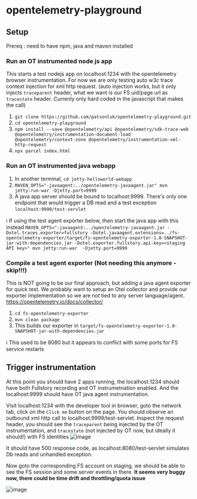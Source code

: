 # opentelemetry-playground

## Setup
Prereq : need to have npm, java and maven installed

### Run an OT instrumented node js app
This starts a test nodejs app on localhost:1234 with the opentelemetry browser instrumentation. For now we are only testing auto w3c trace context injection for xml http request. (auto injection works, but it only injects `traceparent` header, what we want is our FS uid/page url as `tracestate` header. Currenly only hard coded in the javascript that makes the call)

1. `git clone https://github.com/patsonluk/opentelemetry-playground.git`
2. `cd opentelemetry-playground`
3. `npm install --save @opentelemetry/api @opentelemetry/sdk-trace-web @opentelemetry/instrumentation-document-load @opentelemetry/context-zone @opentelemetry/instrumentation-xml-http-request`
4. `npx parcel index.html` 

### Run an OT instrumented java webapp
1. In another terminal, `cd jetty-helloworld-webapp`
2. `MAVEN_OPTS="-javaagent:../opentelemetry-javaagent.jar" mvn jetty:run-war -Djetty.port=9999`
3. A java app server should be bound to localhost:9999. There's only one endpoint that would trigger a DB read and a test exception `localhost:9999/test-servlet`

:information_source: If using the test agent exporter below, then start the java app with this instead `MAVEN_OPTS="-javaagent:../opentelemetry-javaagent.jar -Dotel.traces.exporter=fullstory -Dotel.javaagent.extensions=../fs-opentelemetry-exporter/target/fs-opentelemetry-exporter-1.0-SNAPSHOT-jar-with-dependencies.jar -Dotel.exporter.fullstory.api-key=<staging API key>" mvn jetty:run-war  -Djetty.port=9999`

### Compile a test agent exporter (Not needing this anymore - skip!!!)
This is NOT going to be our final approach, but adding a java agent exporter for quick test. We probably want to setup an Otel collector and provide our exporter implementation so we are not tied to any server language/agent. https://opentelemetry.io/docs/collector/

1. `cd fs-opentelemetry-exporter`
2. `mvn clean package`
3. This builds our exporter in `target/fs-opentelemetry-exporter-1.0-SNAPSHOT-jar-with-dependencies.jar`

:information_source: This used to be 8080 but it appears to conflict with some ports for FS service restarts

## Trigger instrumentation
At this point you should have 2 apps running, the localhost:1234 should have both Fullstory recording and OT instrumetnation enabled. And the localhost:9999 should have OT java agent instrumentation.

Visit localhost:1234 with the developer tool in browser, goto the network tab, click on the `Click me` button on the page. You should observe an outbound xml http call to localhost:9999/test-servlet. Inspect the request header, you should see the `traceparent` being injected by the OT instrumentation, and `tracestate` (not injected by OT now, but ideally it should!) with FS identities
![image](https://user-images.githubusercontent.com/2895902/200657394-f34675c7-915b-45eb-ab6b-7f694f3947d8.png)

It should have 500 response code, as localhost:8080/test-servlet simulates Db reads and unhandled exception.

Now goto the corresponding FS account on staging, we should be able to see the FS session and some server events in there. **It seems very buggy now, there could be time drift and throttling/quota issue**

![image](https://user-images.githubusercontent.com/2895902/200657802-2c4f59aa-1a24-4be8-8452-02cdf42cbea8.png)


